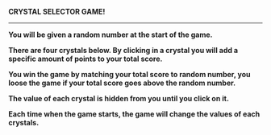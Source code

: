 <p><b>CRYSTAL SELECTOR GAME!<b></p>
<hr>
<p> You will be given a random number at the start of the game.


There are four crystals below. By clicking in a crystal you will add a specific amount of points to your total score.


You win the game by matching your total score to random number, you loose the game if your total score goes above the random number.


The value of each crystal is hidden from you until you click on it.


Each time when the game starts, the game will change the values of each crystals.</p>
